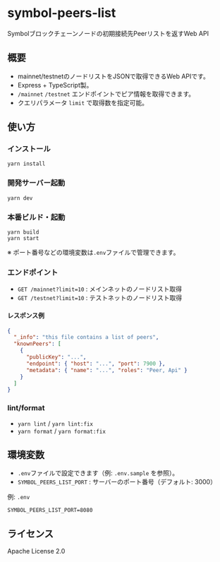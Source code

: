 # symbol-peers-list

Symbolブロックチェーンノードの初期接続先Peerリストを返すWeb API

## 概要

- mainnet/testnetのノードリストをJSONで取得できるWeb APIです。
- Express + TypeScript製。
- `/mainnet` `/testnet` エンドポイントでピア情報を取得できます。
- クエリパラメータ `limit` で取得数を指定可能。

## 使い方

### インストール

```
yarn install
```

### 開発サーバー起動

```
yarn dev
```

### 本番ビルド・起動

```
yarn build
yarn start
```

※ ポート番号などの環境変数は`.env`ファイルで管理できます。

### エンドポイント

- `GET /mainnet?limit=10` : メインネットのノードリスト取得
- `GET /testnet?limit=10` : テストネットのノードリスト取得

#### レスポンス例

```json
{
  "_info": "this file contains a list of peers",
  "knownPeers": [
    {
      "publicKey": "...",
      "endpoint": { "host": "...", "port": 7900 },
      "metadata": { "name": "...", "roles": "Peer, Api" }
    }
  ]
}
```

### lint/format

- `yarn lint` / `yarn lint:fix`
- `yarn format` / `yarn format:fix`

## 環境変数

- `.env`ファイルで設定できます（例: `.env.sample` を参照）。
- `SYMBOL_PEERS_LIST_PORT` : サーバーのポート番号（デフォルト: 3000）

例: `.env`

```env
SYMBOL_PEERS_LIST_PORT=8080
```

## ライセンス

Apache License 2.0
